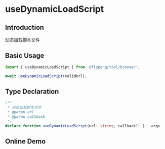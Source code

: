 # useDynamicLoadScript

## Introduction

动态加载脚本文件

## Basic Usage

```ts
import { useDynamicLoadScript } from '@flypeng/tool/browser';

await useDynamicLoadScript(validUrl);
```

## Type Declaration

```ts
/**
 * 动态加载脚本文件
 * @param url
 * @param callback
 */
declare function useDynamicLoadScript(url: string, callback?: (...args: unknown[]) => void): Promise<void>;
```

## Online Demo

<preview path="./index.vue" title="useDynamicLoadScript" description="动态加载脚本文件"></preview>
